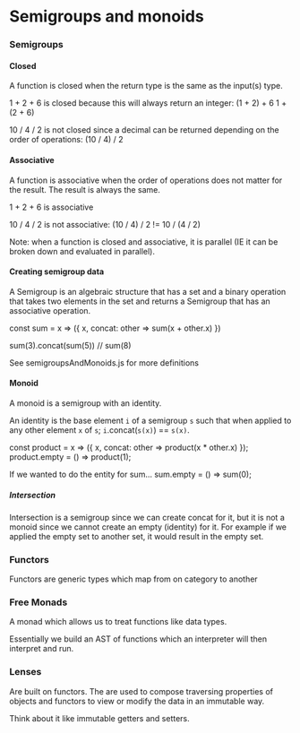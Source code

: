 # Semigroups and monoids

### Semigroups

#### Closed
A function is closed when the return type is the same as the input(s) type.

1 + 2 + 6 is closed because this will always return an integer:
(1 + 2) + 6
1 + (2 + 6)

10 / 4 / 2 is not closed since a decimal can be returned depending on the order of operations:
(10 / 4) / 2

#### Associative
A function is associative when the order of operations does not matter for the result. The result is always the same.

1 + 2 + 6 is associative

10 / 4 / 2 is not associative:
(10 / 4) / 2 != 10 / (4 / 2)

Note: when a function is closed and associative, it is parallel (IE it can be broken down and evaluated in parallel).

#### Creating semigroup data

A Semigroup is an algebraic structure that has a set and a binary operation that takes two elements in the set and returns a Semigroup that has an associative operation.

const sum = x => ({
    x,
    concat: other =>
        sum(x + other.x)
})

sum(3).concat(sum(5)) // sum(8)

See semigroupsAndMonoids.js for more definitions

#### Monoid
A monoid is a semigroup with an identity.

An identity is the base element `i` of a semigroup `s` such that when applied to any other element `x` of `s`; `i`.concat(`s(x)`) == `s(x)`.

const product = x => ({
    x,
    concat: other => product(x * other.x)
});
product.empty = () => product(1);

If we wanted to do the entity for sum...
sum.empty = () => sum(0);

##### Intersection
Intersection is a semigroup since we can create concat for it, but it is not a monoid since we cannot create an empty (identity) for it. For example if we applied the empty set to another set, it would result in the empty set.

### Functors
Functors are generic types which map from on category to another

### Free Monads
A monad which allows us to treat functions like data types.

Essentially we build an AST of functions which an interpreter will then interpret and run.

### Lenses
Are built on functors. The are used to compose traversing properties of objects and functors to view or modify the data in an immutable way.

Think about it like immutable getters and setters.
